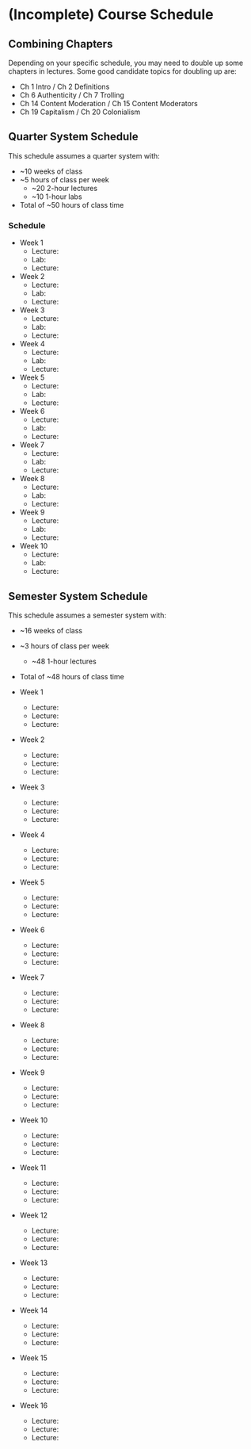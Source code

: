 # (Incomplete) Course Schedule

## Combining Chapters

Depending on your specific schedule, you may need to double up some chapters in lectures. Some good candidate topics for doubling up are:

- Ch 1 Intro / Ch 2 Definitions
- Ch 6 Authenticity / Ch 7 Trolling
- Ch 14 Content Moderation / Ch 15 Content Moderators
- Ch 19 Capitalism / Ch 20 Colonialism

## Quarter System Schedule
This schedule assumes a quarter system with:
 - ~10 weeks of class
 - ~5 hours of class per week
   - ~20 2-hour lectures
   - ~10 1-hour labs
 - Total of ~50 hours of class time

### Schedule
- Week 1
  - Lecture: 
  - Lab: 
  - Lecture:
- Week 2
  - Lecture: 
  - Lab: 
  - Lecture:
- Week 3
  - Lecture: 
  - Lab: 
  - Lecture:
- Week 4
  - Lecture: 
  - Lab: 
  - Lecture:
- Week 5
  - Lecture: 
  - Lab: 
  - Lecture:
- Week 6
  - Lecture: 
  - Lab: 
  - Lecture:
- Week 7
  - Lecture: 
  - Lab: 
  - Lecture:
- Week 8
  - Lecture: 
  - Lab: 
  - Lecture:
- Week 9
  - Lecture: 
  - Lab: 
  - Lecture:
- Week 10
  - Lecture: 
  - Lab: 
  - Lecture:





## Semester System Schedule
This schedule assumes a semester system with:
 - ~16 weeks of class
 - ~3 hours of class per week
   - ~48 1-hour lectures
 - Total of ~48 hours of class time

- Week 1
  - Lecture: 
  - Lecture: 
  - Lecture:
- Week 2
  - Lecture: 
  - Lecture: 
  - Lecture:
- Week 3
  - Lecture: 
  - Lecture: 
  - Lecture:
- Week 4
  - Lecture: 
  - Lecture: 
  - Lecture:
- Week 5
  - Lecture: 
  - Lecture: 
  - Lecture:
- Week 6
  - Lecture: 
  - Lecture: 
  - Lecture:
- Week 7
  - Lecture: 
  - Lecture: 
  - Lecture:
- Week 8
  - Lecture: 
  - Lecture: 
  - Lecture:
- Week 9
  - Lecture: 
  - Lecture: 
  - Lecture:
- Week 10
  - Lecture: 
  - Lecture: 
  - Lecture:
- Week 11
  - Lecture: 
  - Lecture: 
  - Lecture:
- Week 12
  - Lecture: 
  - Lecture: 
  - Lecture:
- Week 13
  - Lecture: 
  - Lecture: 
  - Lecture:
- Week 14
  - Lecture: 
  - Lecture: 
  - Lecture:
- Week 15
  - Lecture: 
  - Lecture: 
  - Lecture:
- Week 16
  - Lecture: 
  - Lecture: 
  - Lecture:

